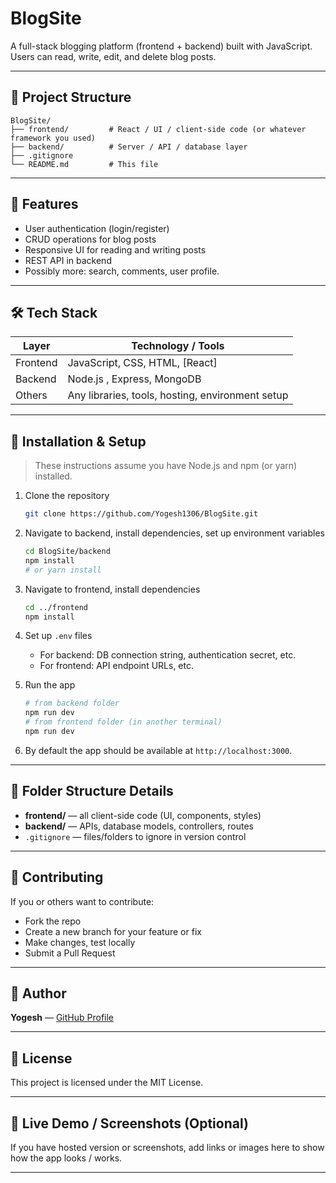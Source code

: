 # BlogSite

A full-stack blogging platform (frontend + backend) built with JavaScript.  
Users can read, write, edit, and delete blog posts.  

---

## 🧱 Project Structure

```
BlogSite/
├── frontend/         # React / UI / client-side code (or whatever framework you used)
├── backend/          # Server / API / database layer
├── .gitignore
└── README.md         # This file
```

---

## 🚀 Features

- User authentication (login/register)  
- CRUD operations for blog posts  
- Responsive UI for reading and writing posts  
- REST API in backend  
- Possibly more: search, comments, user profile.

---

## 🛠️ Tech Stack

| Layer       | Technology / Tools                  |
|--------------|--------------------------------------|
| Frontend     | JavaScript, CSS, HTML, [React] |
| Backend      | Node.js , Express, MongoDB |
| Others       | Any libraries, tools, hosting, environment setup |

---

## 🔧 Installation & Setup

> These instructions assume you have Node.js and npm (or yarn) installed.

1. Clone the repository  
   ```bash
   git clone https://github.com/Yogesh1306/BlogSite.git
   ```

2. Navigate to backend, install dependencies, set up environment variables  
   ```bash
   cd BlogSite/backend
   npm install
   # or yarn install
   ```

3. Navigate to frontend, install dependencies  
   ```bash
   cd ../frontend
   npm install
   ```

4. Set up `.env` files  
   - For backend: DB connection string, authentication secret, etc.  
   - For frontend: API endpoint URLs, etc.

5. Run the app  
   ```bash
   # from backend folder
   npm run dev
   # from frontend folder (in another terminal)
   npm run dev
   ```

6. By default the app should be available at `http://localhost:3000`.  

---

## 📁 Folder Structure Details

- **frontend/** — all client-side code (UI, components, styles)  
- **backend/** — APIs, database models, controllers, routes  
- `.gitignore` — files/folders to ignore in version control  

---

## 🤝 Contributing

If you or others want to contribute:

- Fork the repo  
- Create a new branch for your feature or fix  
- Make changes, test locally  
- Submit a Pull Request  

---

## 👤 Author

**Yogesh** — [GitHub Profile](https://github.com/Yogesh1306)

---

## 📝 License

This project is licensed under the MIT License.

---

## 🔗 Live Demo / Screenshots (Optional)

If you have hosted version or screenshots, add links or images here to show how the app looks / works.

---
